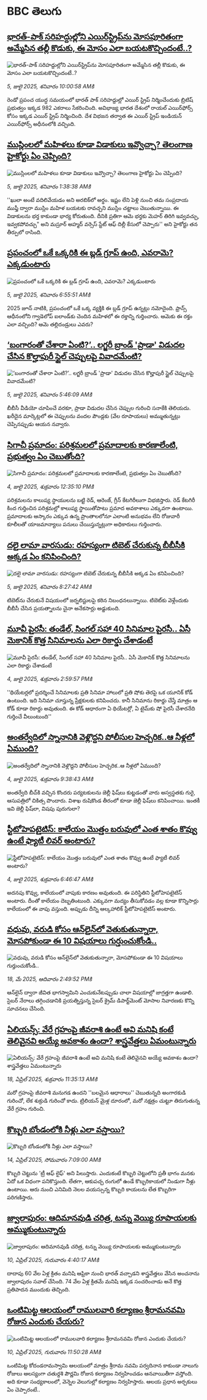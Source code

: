 # BBC తెలుగు## [భారత్-పాక్ సరిహద్దుల్లోని ఎయిర్‌స్ట్రిప్‌ను మోసపూరితంగా అమ్మేసిన తల్లీ కొడుకు, ఈ మోసం ఎలా బయటకొచ్చిందంటే..?](https://www.bbc.com/telugu/articles/c70x88xrrq5o?at_campaign=githubrss)![భారత్-పాక్ సరిహద్దుల్లోని ఎయిర్‌స్ట్రిప్‌ను మోసపూరితంగా అమ్మేసిన తల్లీ కొడుకు, ఈ మోసం ఎలా బయటకొచ్చిందంటే..?](https://ichef.bbci.co.uk/ace/ws/240/cpsprodpb/a837/live/983a2910-58c7-11f0-9074-8989d8c97d87.jpg)_5, జులై 2025, శనివారం 10:00:58 AMకి_రెండో ప్రపంచ యుద్ధ సమయంలో భారత్ పాక్ సరిహద్దుల్లో ఎయిర్ స్ట్రిప్ నిర్మించేందుకు బ్రిటిష్ ప్రభుత్వం ఇక్కడ 982 ఎకరాలు సేకరించింది. అవిభాజ్య భారత దేశంలో రాయల్ ఎయిర్‌ఫోర్స్ కోసం ఇక్కడ ఎయిర్ స్ట్రిప్ నిర్మించింది. దేశ విభజన తర్వాత ఈ ఎయిర్ ‌స్ట్రిప్ ఇండియన్ ఎయిర్‌ఫోర్స్ అధీనంలోకి వచ్చింది.## [ముస్లింలలో మహిళలు కూడా విడాకులు ఇవ్వొచ్చా? తెలంగాణ హైకోర్టు ఏం చెప్పింది?](https://www.bbc.com/telugu/articles/cz6g9nq7685o?at_campaign=githubrss)![ముస్లింలలో మహిళలు కూడా విడాకులు ఇవ్వొచ్చా? తెలంగాణ హైకోర్టు ఏం చెప్పింది?](https://ichef.bbci.co.uk/ace/ws/240/cpsprodpb/4463/live/1b52ccb0-58ed-11f0-960d-e9f1088a89fe.jpg)_5, జులై 2025, శనివారం 1:38:38 AMకి_''ఖులా అంటే వదిలివేయడం అని అరబిక్‌లో అర్థం. ఇష్టం లేని పెళ్లి నుంచి తమ సంప్రదాయ ముఫ్తీ ద్వారా ముస్లిం మహిళ బయటకు రావచ్చని ముస్లిం చట్టాలు చెబుతున్నాయి. ఈ విడాకులను భర్త కాకుండా భార్య కోరుతుంది. దీనికి ప్రతిగా ఆమె భర్తకు మెహర్ తిరిగి ఇవ్వవచ్చు, ఇవ్వకపోవచ్చు" అని మస్రూర్ అహ్మద్ వర్సెస్ స్టేట్ ఆఫ్ దిల్లీ కేసులో చెప్పారు'' అని హైకోర్టు తన తీర్పులో రాసింది.## [ప్రపంచంలో ఒకే ఒక్కరికి ఈ బ్లడ్ గ్రూప్ ఉంది, ఎవరామె? ఎక్కడుంటారు](https://www.bbc.com/telugu/articles/cx2kjwmn028o?at_campaign=githubrss)![ప్రపంచంలో ఒకే ఒక్కరికి ఈ బ్లడ్ గ్రూప్ ఉంది, ఎవరామె? ఎక్కడుంటారు](https://ichef.bbci.co.uk/ace/ws/240/cpsprodpb/7c50/live/52b7f420-596d-11f0-8fb7-2d2f261e16dc.jpg)_5, జులై 2025, శనివారం 6:55:51 AMకి_2025 జూన్ నాటికి, ప్రపంచంలో ఒకే ఒక్క వ్యక్తికి ఈ బ్లడ్ గ్రూప్ ఉన్నట్లు నమోదైంది. ఫ్రాన్స్ ఆధీనంలోని గ్వాడెలోప్ ఐలాండ్‌కు చెందిన మహిళలో ఈ రక్తాన్ని గుర్తించారు. ఆమెకు ఈ రక్తం ఎలా వచ్చింది? ఆమె తల్లిదండ్రులు ఎవరు?## [‘బంగారంతో చేశారా ఏంటి?’.. లగ్జరీ బ్రాండ్ 'ప్రాడా' విడుదల చేసిన కొల్హాపురీ స్టైల్ చెప్పులపై వివాదమేంటి?](https://www.bbc.com/telugu/articles/c98jd0gd1zeo?at_campaign=githubrss)![‘బంగారంతో చేశారా ఏంటి?’.. లగ్జరీ బ్రాండ్ 'ప్రాడా' విడుదల చేసిన కొల్హాపురీ స్టైల్ చెప్పులపై వివాదమేంటి?](https://ichef.bbci.co.uk/ace/ws/240/cpsprodpb/302e/live/148304d0-594d-11f0-960d-e9f1088a89fe.jpg)_5, జులై 2025, శనివారం 5:46:09 AMకి_బీబీసీ వీడియో చూపించే వరకూ, ప్రాడా విడుదల చేసిన చెప్పుల గురించి సనాకేకి తెలియదు. ఖరీదైన మార్కెట్లలో ఈ చెప్పులను వందల పౌండ్లకు (వేల రూపాయలు) అమ్ముతున్నట్లు చెప్పినప్పుడు ఆయన  నవ్వారు.## [సిగాచీ ప్రమాదం: పరిశ్రమలలో ప్రమాదాలకు కారణాలేంటి, ప్రభుత్వం ఏం చెబుతోంది?](https://www.bbc.com/telugu/articles/ceq7229dy1zo?at_campaign=githubrss)![సిగాచీ ప్రమాదం: పరిశ్రమలలో ప్రమాదాలకు కారణాలేంటి, ప్రభుత్వం ఏం చెబుతోంది?](https://ichef.bbci.co.uk/ace/ws/240/cpsprodpb/0f86/live/2a358790-58ed-11f0-852a-fb4f43c1b4cc.jpg)_4, జులై 2025, శుక్రవారం 12:35:10 PMకి_పరిశ్రమలను కాలుష్య స్థాయులను బట్టి రెడ్, ఆరెంజ్, గ్రీన్ కేటగిరీలుగా విభజిస్తారు. రెడ్ కేటగిరీ కింద గుర్తించిన పరిశ్రమల్లో కాలుష్య స్థాయితోపాటు ప్రమాద అవకాశాలు ఎక్కువగా ఉంటాయి.  ప్రమాదాలకు ఆస్కారం ఎక్కువ ఉన్న ప్రాంతాలలోనూ ఎలాంటి అనుభవం లేని రోజువారీ కూలీలతో యాజమాన్యాలు పనులు చేయిస్తున్నట్లుగా అధికారులు గుర్తించారు.## [దలై లామా వారసుడు: రహస్యంగా టిబెట్ చేరుకున్న బీబీసీకి అక్కడ ఏం కనిపించింది?](https://www.bbc.com/telugu/articles/c625npp0kkeo?at_campaign=githubrss)![దలై లామా వారసుడు: రహస్యంగా టిబెట్ చేరుకున్న బీబీసీకి అక్కడ ఏం కనిపించింది?](https://ichef.bbci.co.uk/ace/ws/240/cpsprodpb/31a5/live/ce5618c0-5975-11f0-b5c5-012c5796682d.png)_5, జులై 2025, శనివారం 8:27:42 AMకి_టిబెట్‌ను చేరుకునే విషయంలో జర్నలిస్టులపై కఠిన నిబంధనలున్నాయి. టిబెట్‌కు వెళ్లేందుకు బీబీసీ చేసిన ప్రయత్నాలను చైనా అనేకసార్లు అడ్డుకుంది.## [మూవీ పైరసీ: తండేల్, సింగల్ సహా 40 సినిమాల పైరసీ.. ఏసీ మెకానిక్ కొత్త సినిమాలను ఎలా రికార్డు చేశాడంటే](https://www.bbc.com/telugu/articles/cm2mdl7rzxgo?at_campaign=githubrss)![మూవీ పైరసీ: తండేల్, సింగల్ సహా 40 సినిమాల పైరసీ.. ఏసీ మెకానిక్ కొత్త సినిమాలను ఎలా రికార్డు చేశాడంటే](https://ichef.bbci.co.uk/ace/ws/240/cpsprodpb/f742/live/860fbe70-58e1-11f0-8eca-e3441c5d2f6b.jpg)_4, జులై 2025, శుక్రవారం 2:59:57 PMకి_'‘థియేటర్లలో ప్రదర్శించే సినిమాలకు ప్రతి సినిమా హాలులో ప్రతి షోకు తెరపై ఒక యూనిక్ కోడ్ ఉంటుంది. ఇది సినిమా చూస్తున్న ప్రేక్షకులకు కనిపించదు. కానీ సినిమాను రికార్డు చేస్తే మాత్రం ఆ కోడ్ కూడా రికార్డు అవుతుంది. ఈ కోడ్ ఆధారంగా ఏ థియేటర్లో, ఏ టైమ్‌కు షో  పైరసీ చేశారనేది గుర్తించే వీలుంటుంది''## [అంతర్వేదిలో స్నానానికి వెళ్లొద్దని పోలీసుల హెచ్చరిక..ఆ నీళ్లలో ఏముంది?](https://www.bbc.com/telugu/articles/cm2m14zx0xzo?at_campaign=githubrss)![అంతర్వేదిలో స్నానానికి వెళ్లొద్దని పోలీసుల హెచ్చరిక..ఆ నీళ్లలో ఏముంది?](https://ichef.bbci.co.uk/ace/ws/240/cpsprodpb/7b61/live/0a0dfe70-5807-11f0-9b80-41c5c093ab9b.jpg)_4, జులై 2025, శుక్రవారం 9:38:43 AMకి_అంతర్వేది బీచ్‌‌కి వచ్చిన కొందరు పర్యటకులను జెల్లీ ఫిష్‌లు కుట్టడంతో వారు అస్వస్థతకు గురై, ఆసుపత్రిలో చికిత్స పొందారు. విశాఖ రుషికొండ తీరంలో కూడా జెల్లీ ఫిష్‌లు కనిపించాయి. ఇంతకీ ఇవి జెల్లీ ఫిష్‌లా, విషపు పురుగులా?## [స్టీటోహెపటైటిస్: కాలేయం మొత్తం బరువులో ఎంత శాతం కొవ్వు ఉంటే ఫ్యాటీ లివర్ అంటారు?](https://www.bbc.com/telugu/articles/c39zdgglyk9o?at_campaign=githubrss)![స్టీటోహెపటైటిస్: కాలేయం మొత్తం బరువులో ఎంత శాతం కొవ్వు ఉంటే ఫ్యాటీ లివర్ అంటారు?](https://ichef.bbci.co.uk/ace/ws/240/cpsprodpb/26f8/live/bb80bbb0-581c-11f0-9074-8989d8c97d87.jpg)_4, జులై 2025, శుక్రవారం 6:46:47 AMకి_అదనపు కొవ్వు, కాలేయంలో వాపుకు కారణం అవుతుంది. ఈ పరిస్థితిని స్టీటోహెపటైటిస్ అంటారు. దీంతో కాలేయం దెబ్బతింటుంది. ఎక్కువగా మద్యం తీసుకోవడం వల్ల కూడా కొన్నిసార్లు కాలేయంలో ఈ వాపు వస్తుంది. అప్పుడు దీన్ని ఆల్కహాలిక్ స్టీటోహెపటైటిస్ అంటారు.## [వధువు, వరుడి కోసం ఆన్‌లైన్‌లో వెతుకుతున్నారా, మోసపోకుండా ఈ 10 విషయాలు గుర్తుంచుకోండి..](https://www.bbc.com/telugu/articles/c5yrny82136o?at_campaign=githubrss)![వధువు, వరుడి కోసం ఆన్‌లైన్‌లో వెతుకుతున్నారా, మోసపోకుండా ఈ 10 విషయాలు గుర్తుంచుకోండి..](https://ichef.bbci.co.uk/ace/ws/240/cpsprodpb/74cc/live/3f04f8a0-28fe-11f0-8c66-ebf25fc2cfef.jpg)_18, మే 2025, ఆదివారం 2:49:52 PMకి_ఆన్‌లైన్ ద్వారా జీవిత భాగస్వామిని ఎంచుకునేటప్పుడు చాలా విషయాల్లో జాగ్రత్తగా ఉండాలి. సైబర్ నేరాలు తగ్గించడానికి ప్రయత్నిస్తున్న సైబర్ క్రైమ్ డిపార్ట్‌మెంట్ మోసాల నివారణకు కొన్ని సూచనలు చేసింది.## [ఏలియన్స్: వేరే గ్రహంపై జీవరాశి ఉంటే అవి మనిషి కంటే తెలివైనవి అయ్యే అవకాశం ఉందా? శాస్త్రవేత్తలు ఏమంటున్నారు](https://www.bbc.com/telugu/articles/cn7xelz1r85o?at_campaign=githubrss)![ఏలియన్స్: వేరే గ్రహంపై జీవరాశి ఉంటే అవి మనిషి కంటే తెలివైనవి అయ్యే అవకాశం ఉందా? శాస్త్రవేత్తలు ఏమంటున్నారు](https://ichef.bbci.co.uk/ace/ws/240/cpsprodpb/b07b/live/a29a56f0-1b9b-11f0-a455-cf1d5f751d2f.png)_18, ఏప్రిల్ 2025, శుక్రవారం 11:35:13 AMకి_మరో గ్రహంపై జీవరాశి మనుగడ ఉందని ''బలమైన ఆధారాలు'' చెబుతున్నది అంగారకుడి గురించో, లేక శుక్రుడి గురించో కాదు. ట్రిలియన్ మైళ్ల దూరంలో, మరో నక్షత్రం చుట్టూ తిరుగుతున్న వేరే గ్రహం గురించి.## [కొబ్బరి బోండంలోకి నీళ్లు ఎలా వస్తాయి?](https://www.bbc.com/telugu/articles/czjn4mzxxy8o?at_campaign=githubrss)![కొబ్బరి బోండంలోకి నీళ్లు ఎలా వస్తాయి?](https://ichef.bbci.co.uk/ace/ws/240/cpsprodpb/46c5/live/684a55e0-18fd-11f0-8b11-7756b7b808cc.jpg)_14, ఏప్రిల్ 2025, సోమవారం 7:09:00 AMకి_కొబ్బరి చెట్టును 'ట్రీ ఆఫ్ లైఫ్' అని పిలుస్తారు. ఎందుకంటే కొబ్బరి చెట్టులోని ప్రతీ భాగం మనకు ఏదో ఒక విధంగా పనికొస్తుంది. లేతగా, ఆకుపచ్చ రంగులో ఉండే కొబ్బరికాయలో నిండుగా నీళ్లు ఉంటాయి. ఆరు నుంచి ఎనిమిది నెలల వయస్సున్న కొబ్బరి కాయలను లేత కొబ్బరిగా పరిగణిస్తారు.## [జ్వాలాపురం: ఆదిమానవుడి చరిత్ర, టన్ను వెయ్యి రూపాయలకు అమ్ముకుంటున్నారు ](https://www.bbc.com/telugu/articles/creqqnwdd5qo?at_campaign=githubrss)![జ్వాలాపురం: ఆదిమానవుడి చరిత్ర, టన్ను వెయ్యి రూపాయలకు అమ్ముకుంటున్నారు ](https://ichef.bbci.co.uk/ace/ws/240/cpsprodpb/765e/live/b472e2d0-15b4-11f0-842b-a7355694993d.jpg)_10, ఏప్రిల్ 2025, గురువారం 4:40:17 AMకి_దాదాపు 60 వేల ఏళ్ల క్రితం మనిషి ఆఫ్రికా నుంచి భారత్ వచ్చాడని శాస్త్రవేత్తలు వేసిన అంచనాను జ్వాలాపురం సవాల్ చేసింది. 74 వేల ఏళ్ల క్రితమే మనిషి ఇక్కడ సంచరించాడు అనే కొత్త ప్రతిపాదన ముందుకు తెచ్చింది.## [ఒంటిమిట్ట ఆలయంలో రాములవారి కల్యాణం శ్రీరామనవమి రోజున ఎందుకు చేయరు?](https://www.bbc.com/telugu/articles/ce822j5e465o?at_campaign=githubrss)![ఒంటిమిట్ట ఆలయంలో రాములవారి కల్యాణం శ్రీరామనవమి రోజున ఎందుకు చేయరు?](https://ichef.bbci.co.uk/ace/ws/240/cpsprodpb/fed5/live/25534d40-1601-11f0-b58a-6113af226972.jpg)_10, ఏప్రిల్ 2025, గురువారం 11:50:28 AMకి_ఒంటిమిట్ట కోదండరామస్వామి ఆలయంలో మాత్రం శ్రీరామ నవమి పర్వదినాన కాకుండా నాలుగు రోజులు ఆలస్యంగా చతుర్దశి పౌర్ణమి రోజున కల్యాణం నిర్వహించడం ఆనవాయితీగా వస్తోంది. అది కూడా సంధ్యకాలంలో, వెన్నెల వెలుగుల్లో కల్యాణం నిర్వహిస్తారు. ఆలయ ప్రధాన అర్చకులు ఏం చెప్పారంటే..